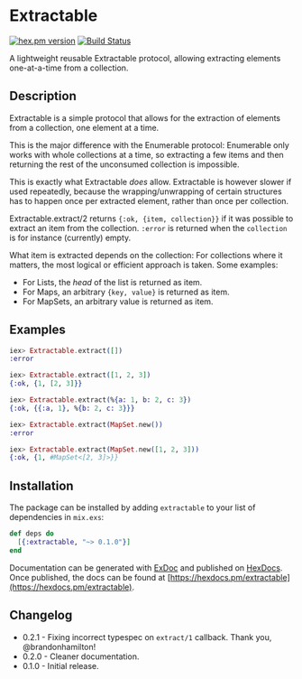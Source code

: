 # Extractable

[![hex.pm version](https://img.shields.io/hexpm/v/extractable.svg)](https://hex.pm/packages/extractable)
[![Build Status](https://travis-ci.org/Qqwy/elixir-extractable.svg?branch=master)](https://travis-ci.org/Qqwy/elixir-extractable)

A lightweight reusable Extractable protocol, allowing extracting elements one-at-a-time from a collection.

## Description

Extractable is a simple protocol that allows for the extraction of elements from a collection,
one element at a time.

This is the major difference with the Enumerable protocol:
Enumerable only works with whole collections at a time,
so extracting a few items and then returning the rest of the unconsumed collection is impossible.

This is exactly what Extractable _does_ allow.
Extractable is however slower if used repeatedly,
because the wrapping/unwrapping of certain structures has to happen once per extracted element,
rather than once per collection.

Extractable.extract/2 returns `{:ok, {item, collection}}` if it was possible to extract an item from the collection.
`:error` is returned when the `collection` is for instance (currently) empty.

What item is extracted depends on the collection: For collections where it matters, the most logical or efficient approach is taken.
Some examples:

- For Lists, the _head_ of the list is returned as item.
- For Maps, an arbitrary `{key, value}` is returned as item.
- For MapSets, an arbitrary value is returned as item.

## Examples

```elixir
iex> Extractable.extract([])
:error

iex> Extractable.extract([1, 2, 3])
{:ok, {1, [2, 3]}}

iex> Extractable.extract(%{a: 1, b: 2, c: 3})
{:ok, {{:a, 1}, %{b: 2, c: 3}}}

iex> Extractable.extract(MapSet.new())
:error

iex> Extractable.extract(MapSet.new([1, 2, 3]))
{:ok, {1, #MapSet<[2, 3]>}}
```




## Installation

The package can be installed
by adding `extractable` to your list of dependencies in `mix.exs`:

```elixir
def deps do
  [{:extractable, "~> 0.1.0"}]
end
```

Documentation can be generated with [ExDoc](https://github.com/elixir-lang/ex_doc)
and published on [HexDocs](https://hexdocs.pm). Once published, the docs can
be found at [https://hexdocs.pm/extractable](https://hexdocs.pm/extractable).

## Changelog

- 0.2.1 - Fixing incorrect typespec on `extract/1` callback. Thank you, @brandonhamilton!
- 0.2.0 - Cleaner documentation.
- 0.1.0 - Initial release.
